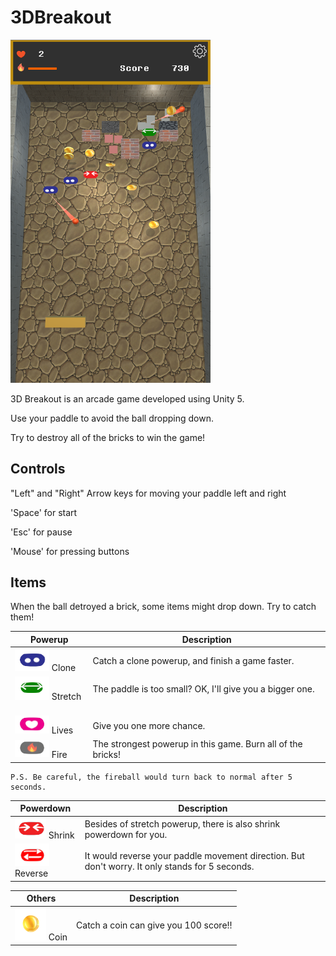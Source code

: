 # 3DBreakout

<img src="https://github.com/ericwalker/3DBreakout/blob/master/3D%20Breakout%202017/readmeImg/gameShot.png" width="320px">

3D Breakout is an arcade game developed using Unity 5. 

Use your paddle to avoid the ball dropping down. 

Try to destroy all of the bricks to win the game!


## Controls

"Left" and "Right" Arrow keys for moving your paddle left and right

'Space' for start

'Esc' for pause

'Mouse' for pressing buttons




## Items
When the ball detroyed a brick, some items might drop down. Try to catch them!

| Powerup        | Description           | 
| ------------- |-------------|
| <img src="https://github.com/ericwalker/3DBreakout/blob/master/3D%20Breakout%202017/readmeImg/powerupClone.png" width="55px"> Clone     | Catch a clone powerup, and finish a game faster.      | 
| <img src="https://github.com/ericwalker/3DBreakout/blob/master/3D%20Breakout%202017/readmeImg/powerupStrech.png" width="55px"> Stretch   | The paddle is too small? OK, I'll give you a bigger one.      |
| <img src="https://github.com/ericwalker/3DBreakout/blob/master/3D%20Breakout%202017/readmeImg/powerupLive.png" width="55px"> Lives       | Give you one more chance.      |
| <img src="https://github.com/ericwalker/3DBreakout/blob/master/3D%20Breakout%202017/readmeImg/powerupFire.png" width="55px"> Fire       | The strongest powerup in this game. Burn all of the bricks! |

    P.S. Be careful, the fireball would turn back to normal after 5 seconds.

| Powerdown        | Description           | 
| ------------- |-------------|
| <img src="https://github.com/ericwalker/3DBreakout/blob/master/3D%20Breakout%202017/readmeImg/powerdownShrink.png" width="50px"> Shrink | Besides of stretch powerup, there is also shrink powerdown for you. |
| <img src="https://github.com/ericwalker/3DBreakout/blob/master/3D%20Breakout%202017/readmeImg/powerdownReverse.png" width="55px"> Reverse | It would reverse your paddle movement direction. But don't worry. It only stands for 5 seconds. |


| Others        | Description           | 
| ------------- |-------------|
| <img src="https://github.com/ericwalker/3DBreakout/blob/master/3D%20Breakout%202017/readmeImg/coinImg.png" width="50px"> Coin     | Catch a coin can give you 100 score!! |
